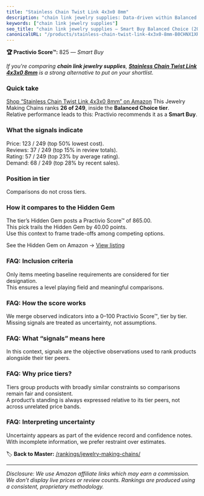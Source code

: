 ```yaml
---
title: "Stainless Chain Twist Link 4x3x0 8mm"
description: "chain link jewelry supplies: Data-driven within Balanced Choice ranking using the Practivio Score™. Positioned by quality, value, demand, findability, momentum."
keywords: ["chain link jewelry supplies"]
seo_title: "chain link jewelry supplies — Smart Buy Balanced Choice (2025)"
canonicalURL: "/products/stainless-chain-twist-link-4x3x0-8mm-B0CHNX1XRT/"
---
```


**🏆 Practivio Score™:** 825 — _Smart Buy_


*If you're comparing **chain link jewelry supplies**, **[Stainless Chain Twist Link 4x3x0 8mm](https://www.amazon.com/dp/B0CHNX1XRT?tag=practivio-20)** is a strong alternative to put on your shortlist.*
### Quick take
[Shop “Stainless Chain Twist Link 4x3x0 8mm” on Amazon](https://www.amazon.com/dp/B0CHNX1XRT?tag=practivio-20)
This Jewelry Making Chains ranks **26 of 249**, inside the **Balanced Choice tier**.  
Relative performance leads to this: Practivio recommends it as a **Smart Buy**.

### What the signals indicate
Price: 123 / 249 (top 50% lowest cost).  
Reviews: 37 / 249 (top 15% in review totals).  
Rating: 57 / 249 (top 23% by average rating).  
Demand: 68 / 249 (top 28% by recent sales).

### Position in tier
Comparisons do not cross tiers.

### How it compares to the Hidden Gem
The tier’s Hidden Gem posts a Practivio Score™ of 865.00.  
This pick trails the Hidden Gem by 40.00 points.  
Use this context to frame trade-offs among competing options.  

See the Hidden Gem on Amazon → [View listing](https://www.amazon.com/dp/B079JW6C7Y?tag=practivio-20)

### FAQ: Inclusion criteria
Only items meeting baseline requirements are considered for tier designation.  
This ensures a level playing field and meaningful comparisons.

### FAQ: How the score works
We merge observed indicators into a 0–100 Practivio Score™, tier by tier.  
Missing signals are treated as uncertainty, not assumptions.

### FAQ: What “signals” means here
In this context, signals are the objective observations used to rank products alongside their tier peers.

### FAQ: Why price tiers?
Tiers group products with broadly similar constraints so comparisons remain fair and consistent.  
A product’s standing is always expressed relative to its tier peers, not across unrelated price bands.

### FAQ: Interpreting uncertainty
Uncertainty appears as part of the evidence record and confidence notes.  
With incomplete information, we prefer restraint over estimates.


🏷️ **Back to Master:** [/rankings/jewelry-making-chains/](/rankings/jewelry-making-chains/)

---
_Disclosure: We use Amazon affiliate links which may earn a commission. We don’t display live prices or review counts. Rankings are produced using a consistent, proprietary methodology._
